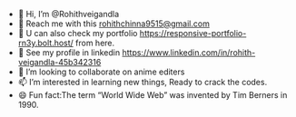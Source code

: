 - 👋 Hi, I’m @Rohithveigandla
- 👀  Reach me with this rohithchinna9515@gmail.com
- 🌱 U can also check my portfolio https://responsive-portfolio-rn3y.bolt.host/ from here.
- 🤩 See my profile in linkedin https://www.linkedin.com/in/rohith-veigandla-45b342316 
- 💞️ I’m looking to collaborate on anime editers
- 📫 I’m interested in learning new things, Ready to crack the codes.
- 😄 Fun fact:The term “World Wide Web” was invented by Tim Berners in 1990.
<!---
Rohithveigandla/Rohithveigandla is a ✨ special ✨ repository because its `README.md` (this file) appears on your GitHub profile.
You can click the Preview link to take a look at your changes.
--->
